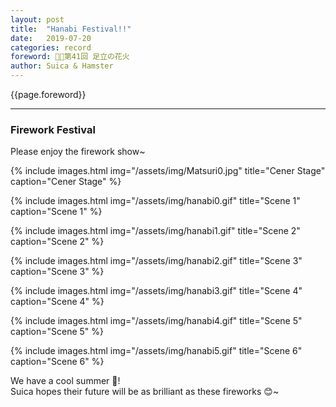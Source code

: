 ```yaml
---
layout: post
title:  "Hanabi Festival!!"
date:   2019-07-20
categories: record
foreword: 🌈🎎第41回 足立の花火
author: Suica & Hamster
---
```


{{page.foreword}}

---
### Firework Festival
Please enjoy the firework show~

{% include images.html img="/assets/img/Matsuri0.jpg" title="Cener Stage" caption="Cener Stage" %}

{% include images.html img="/assets/img/hanabi0.gif" title="Scene 1" caption="Scene 1" %}

{% include images.html img="/assets/img/hanabi1.gif" title="Scene 2" caption="Scene 2" %}

{% include images.html img="/assets/img/hanabi2.gif" title="Scene 3" caption="Scene 3" %}

{% include images.html img="/assets/img/hanabi3.gif" title="Scene 4" caption="Scene 4" %}

{% include images.html img="/assets/img/hanabi4.gif" title="Scene 5" caption="Scene 5" %}

{% include images.html img="/assets/img/hanabi5.gif" title="Scene 6" caption="Scene 6" %}

We have a cool summer 🍻!  
Suica hopes their future will be as brilliant as these fireworks 😊~
